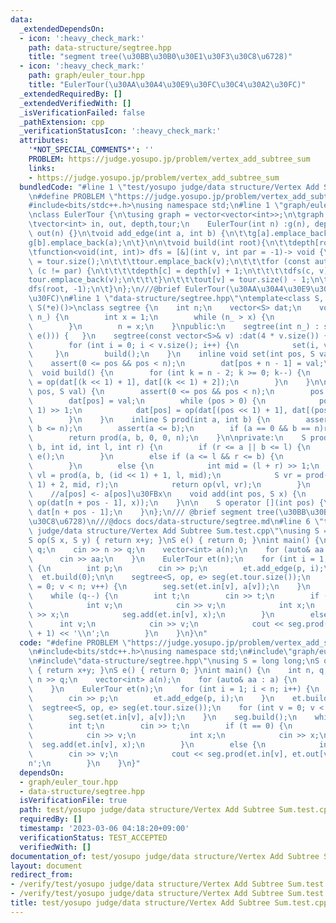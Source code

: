 ```yaml
---
data:
  _extendedDependsOn:
  - icon: ':heavy_check_mark:'
    path: data-structure/segtree.hpp
    title: "segment tree(\u30BB\u30B0\u30E1\u30F3\u30C8\u6728)"
  - icon: ':heavy_check_mark:'
    path: graph/euler_tour.hpp
    title: "EulerTour(\u30AA\u30A4\u30E9\u30FC\u30C4\u30A2\u30FC)"
  _extendedRequiredBy: []
  _extendedVerifiedWith: []
  _isVerificationFailed: false
  _pathExtension: cpp
  _verificationStatusIcon: ':heavy_check_mark:'
  attributes:
    '*NOT_SPECIAL_COMMENTS*': ''
    PROBLEM: https://judge.yosupo.jp/problem/vertex_add_subtree_sum
    links:
    - https://judge.yosupo.jp/problem/vertex_add_subtree_sum
  bundledCode: "#line 1 \"test/yosupo judge/data structure/Vertex Add Subtree Sum.test.cpp\"\
    \n#define PROBLEM \"https://judge.yosupo.jp/problem/vertex_add_subtree_sum\"\n\
    #include<bits/stdc++.h>\nusing namespace std;\n#line 1 \"graph/euler_tour.hpp\"\
    \nclass EulerTour {\n\tusing graph = vector<vector<int>>;\n\tgraph g;\npublic:\n\
    \tvector<int> in, out, depth,tour;\n    EulerTour(int n) :g(n), depth(n), in(n),\
    \ out(n) {}\n\tvoid add_edge(int a, int b) {\n\t\tg[a].emplace_back(b);\n\t\t\
    g[b].emplace_back(a);\n\t}\n\n\tvoid build(int root){\n\t\tdepth[root] = 0;\n\t\
    \tfunction<void(int, int)> dfs = [&](int v, int par = -1)-> void {\n\t\t\tin[v]\
    \ = tour.size();\n\t\t\ttour.emplace_back(v);\n\t\t\tfor (const auto& c : g[v])if\
    \ (c != par) {\n\t\t\t\tdepth[c] = depth[v] + 1;\n\t\t\t\tdfs(c, v);\n\t\t\t\t\
    tour.emplace_back(v);\n\t\t\t}\n\t\t\tout[v] = tour.size() - 1;\n\t\t};\n\t\t\
    dfs(root, -1);\n\t}\n};\n///@brief EulerTour(\u30AA\u30A4\u30E9\u30FC\u30C4\u30A2\
    \u30FC)\n#line 1 \"data-structure/segtree.hpp\"\ntemplate<class S, S(*op)(S, S),\
    \ S(*e)()>\nclass segtree {\n    int n;\n    vector<S> dat;\n    void Init(int\
    \ n_) {\n        int x = 1;\n        while (n_ > x) {\n            x <<= 1;\n\
    \        }\n        n = x;\n    }\npublic:\n    segtree(int n_) : segtree(vector<S>(n_,\
    \ e())) {   }\n    segtree(const vector<S>& v) :dat(4 * v.size()) {\n        Init(v.size());\n\
    \        for (int i = 0; i < v.size(); i++) {\n            set(i, v[i]);\n   \
    \     }\n        build();\n    }\n    inline void set(int pos, S val) {\n    \
    \    assert(0 <= pos && pos < n);\n        dat[pos + n - 1] = val;\n    }\n  \
    \  void build() {\n        for (int k = n - 2; k >= 0; k--) {\n            dat[k]\
    \ = op(dat[(k << 1) + 1], dat[(k << 1) + 2]);\n        }\n    }\n\n    void update(int\
    \ pos, S val) {\n        assert(0 <= pos && pos < n);\n        pos += n - 1;\n\
    \        dat[pos] = val;\n        while (pos > 0) {\n            pos = (pos -\
    \ 1) >> 1;\n            dat[pos] = op(dat[(pos << 1) + 1], dat[(pos << 1) + 2]);\n\
    \        }\n    }\n    inline S prod(int a, int b) {\n        assert(0 <= a &&\
    \ b <= n);\n        assert(a <= b);\n        if (a == 0 && b == n)return dat[0];\n\
    \        return prod(a, b, 0, 0, n);\n    }\n\nprivate:\n    S prod(int a, int\
    \ b, int id, int l, int r) {\n        if (r <= a || b <= l) {\n            return\
    \ e();\n        }\n        else if (a <= l && r <= b) {\n            return dat[id];\n\
    \        }\n        else {\n            int mid = (l + r) >> 1;\n            S\
    \ vl = prod(a, b, (id << 1) + 1, l, mid);\n            S vr = prod(a, b, (id <<\
    \ 1) + 2, mid, r);\n            return op(vl, vr);\n        }\n    }\n\npublic:\n\
    \    //a[pos] <- a[pos]\u30FBx\n    void add(int pos, S x) {\n        update(pos,\
    \ op(dat[n + pos - 1], x));\n    }\n\n    S operator [](int pos) {\n        return\
    \ dat[n + pos - 1];\n    }\n};\n/// @brief segment tree(\u30BB\u30B0\u30E1\u30F3\
    \u30C8\u6728)\n///@docs docs/data-structure/segtree.md\n#line 6 \"test/yosupo\
    \ judge/data structure/Vertex Add Subtree Sum.test.cpp\"\nusing S = long long;\n\
    S op(S x, S y) { return x+y; }\nS e() { return 0; }\nint main() {\n    int n,\
    \ q;\n    cin >> n >> q;\n    vector<int> a(n);\n    for (auto& aa : a) {\n  \
    \      cin >> aa;\n    }\n    EulerTour et(n);\n    for (int i = 1; i < n; i++)\
    \ {\n        int p;\n        cin >> p;\n        et.add_edge(p, i);\n    }\n  \
    \  et.build(0);\n\n    segtree<S, op, e> seg(et.tour.size());\n    for (int v\
    \ = 0; v < n; v++) {\n        seg.set(et.in[v], a[v]);\n    }\n    seg.build();\n\
    \    while (q--) {\n        int t;\n        cin >> t;\n        if (t == 0) {\n\
    \            int v;\n            cin >> v;\n            int x;\n            cin\
    \ >> x;\n            seg.add(et.in[v], x);\n        }\n        else {\n      \
    \      int v;\n            cin >> v;\n            cout << seg.prod(et.in[v], et.out[v]\
    \ + 1) << '\\n';\n        }\n    }\n}\n"
  code: "#define PROBLEM \"https://judge.yosupo.jp/problem/vertex_add_subtree_sum\"\
    \n#include<bits/stdc++.h>\nusing namespace std;\n#include\"graph/euler_tour.hpp\"\
    \n#include\"data-structure/segtree.hpp\"\nusing S = long long;\nS op(S x, S y)\
    \ { return x+y; }\nS e() { return 0; }\nint main() {\n    int n, q;\n    cin >>\
    \ n >> q;\n    vector<int> a(n);\n    for (auto& aa : a) {\n        cin >> aa;\n\
    \    }\n    EulerTour et(n);\n    for (int i = 1; i < n; i++) {\n        int p;\n\
    \        cin >> p;\n        et.add_edge(p, i);\n    }\n    et.build(0);\n\n  \
    \  segtree<S, op, e> seg(et.tour.size());\n    for (int v = 0; v < n; v++) {\n\
    \        seg.set(et.in[v], a[v]);\n    }\n    seg.build();\n    while (q--) {\n\
    \        int t;\n        cin >> t;\n        if (t == 0) {\n            int v;\n\
    \            cin >> v;\n            int x;\n            cin >> x;\n          \
    \  seg.add(et.in[v], x);\n        }\n        else {\n            int v;\n    \
    \        cin >> v;\n            cout << seg.prod(et.in[v], et.out[v] + 1) << '\\\
    n';\n        }\n    }\n}"
  dependsOn:
  - graph/euler_tour.hpp
  - data-structure/segtree.hpp
  isVerificationFile: true
  path: test/yosupo judge/data structure/Vertex Add Subtree Sum.test.cpp
  requiredBy: []
  timestamp: '2023-03-06 04:18:20+09:00'
  verificationStatus: TEST_ACCEPTED
  verifiedWith: []
documentation_of: test/yosupo judge/data structure/Vertex Add Subtree Sum.test.cpp
layout: document
redirect_from:
- /verify/test/yosupo judge/data structure/Vertex Add Subtree Sum.test.cpp
- /verify/test/yosupo judge/data structure/Vertex Add Subtree Sum.test.cpp.html
title: test/yosupo judge/data structure/Vertex Add Subtree Sum.test.cpp
---
```

